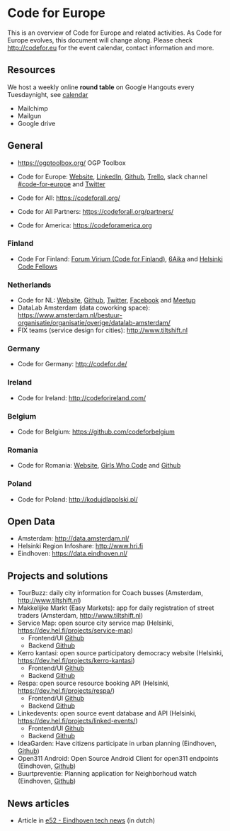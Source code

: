 # Code for Europe

This is an overview of Code for Europe and related activities. As Code for Europe evolves, this document will change along.
Please check http://codefor.eu for the event calendar, contact information and more.

## Resources

We host a weekly online __round table__ on Google Hangouts every Tuesdaynight, see [calendar](https://calendar.google.com/calendar/embed?src=qsvt3n6jmd85jdnk5i7a5qo22o%40group.calendar.google.com)

- Mailchimp
- Mailgun
- Google drive

## General
 - https://ogptoolbox.org/ OGP Toolbox
 - Code for Europe: [Website](http://codefor.eu), [LinkedIn](https://www.linkedin.com/groups/13514022), [Github](https://github.com/codeforeurope), [Trello](https://trello.com/codeforeurope/members), slack channel [#code-for-europe](https://codeforall.slack.com) and [Twitter](https://twitter.com/codeforeu)
 
 - Code for All: https://codeforall.org/
 - Code for All Partners: https://codeforall.org/partners/
 - Code for America: https://codeforamerica.org
 
### Finland
 - Code For Finland: [Forum Virium (Code for Finland)](https://forumvirium.fi/), [6Aika](https://6aika.fi/in-english/) and [Helsinki Code Fellows](https://dev.hel.fi/)
 
### Netherlands
 - Code for NL: [Website](http://codefor.nl), [Github](https://github.com/codefornl), [Twitter](https://twitter.com/codefornl), [Facebook](https://www.facebook.com/codefornl) and [Meetup](https://www.meetup.com/Code-For-NL-Meetup/)
 - DataLab Amsterdam (data coworking space): https://www.amsterdam.nl/bestuur-organisatie/organisatie/overige/datalab-amsterdam/
 - FIX teams (service design for cities): http://www.tiltshift.nl

### Germany
 - Code for Germany: http://codefor.de/

### Ireland
 - Code for Ireland: http://codeforireland.com/

### Belgium
- Code for Belgium: https://github.com/codeforbelgium

### Romania
 - Code for Romania: [Website](http://code4.ro), [Girls Who Code](https://www.girlswhocode.ro/) and [Github](https://github.com/code4romania)

### Poland
 - Code for Poland: http://kodujdlapolski.pl/

## Open Data
 - Amsterdam: http://data.amsterdam.nl/
 - Helsinki Region Infoshare: http://www.hri.fi
 - Eindhoven: https://data.eindhoven.nl/

## Projects and solutions
 - TourBuzz: daily city information for Coach busses (Amsterdam, http://www.tiltshift.nl)
 - Makkelijke Markt (Easy Markets): app for daily registration of street traders (Amsterdam, http://www.tiltshift.nl)
 - Service Map: open source city service map (Helsinki, https://dev.hel.fi/projects/service-map)
   - Frontend/UI [Github](https://github.com/City-of-Helsinki/servicemap)
   - Backend [Github](https://github.com/City-of-Helsinki/smbackend)
 - Kerro kantasi: open source participatory democracy website (Helsinki, https://dev.hel.fi/projects/kerro-kantasi)
   - Frontend/UI [Github](https://github.com/City-of-Helsinki/kerrokantasi-ui)
   - Backend [Github](https://github.com/City-of-Helsinki/kerrokantasi)
 - Respa: open source resource booking API (Helsinki, https://dev.hel.fi/projects/respa/)
   - Frontend/UI [Github](https://github.com/fastmonkeys/respa-ui)
   - Backend [Github](https://github.com/City-of-Helsinki/respa)
 - Linkedevents: open source event database and API (Helsinki, https://dev.hel.fi/projects/linked-events/)
   - Frontend/UI [Github](https://github.com/City-of-Helsinki/linkedevents-ui)
   - Backend [Github](https://github.com/City-of-Helsinki/linkedevents)
 - IdeaGarden: Have citizens participate in urban planning (Eindhoven, [Github](https://github.com/CodeForEindhoven/IdeaGarden))
 - Open311 Android: Open Source Android Client for open311 endpoints (Eindhoven, [Github](https://github.com/CodeForEindhoven/open311-android))
 - Buurtpreventie: Planning application for Neighborhoud watch (Eindhoven, [Github](https://github.com/CodeForEindhoven/buurtpreventie))

## News articles

 - Article in [e52 - Eindhoven tech news](https://e52.nl/smart-society-eindhoven-7-schakel-een-programmeur-in/) (in dutch)
